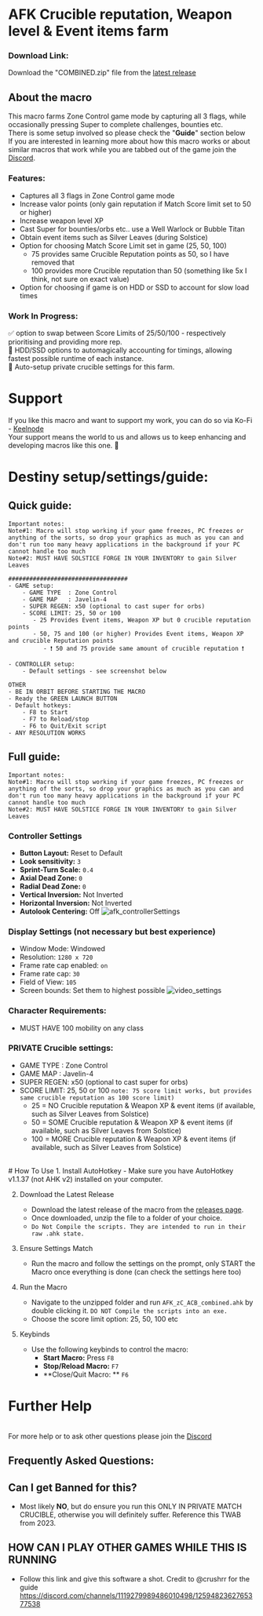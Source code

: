 # AFK Crucible reputation, Weapon level & Event items farm
### Download Link:
Download the "COMBINED.zip" file from the [latest release](https://github.com/KeelNode/afk_pvp_tabbedout_zc/releases/)

## About the macro
This macro farms Zone Control game mode by capturing all 3 flags, while occasionally pressing Super to complete challenges, bounties etc.
<br> There is some setup involved so please check the "**Guide**" section below 
<br>If you are interested in learning more about how this macro works or about similar macros that work while you are tabbed out of the game join the [Discord](https://thrallway.com).

### Features:
- Captures all 3 flags in Zone Control game mode
- Increase valor points (only gain reputation if Match Score limit set to 50 or higher)
- Increase weapon level XP
- Cast Super for bounties/orbs etc.. use a Well Warlock or Bubble Titan
- Obtain event items such as Silver Leaves (during Solstice)
- Option for choosing Match Score Limit set in game (25, 50, 100)
  - 75 provides same Crucible Reputation points as 50, so I have removed that
  - 100 provides more Crucible reputation than 50 (something like 5x I think, not sure on exact value)
- Option for choosing if game is on HDD or SSD to account for slow load times
### Work In Progress: 
✅ option to swap between Score Limits of 25/50/100 - respectively prioritising and providing more rep.
<br>🚧 HDD/SSD options to automagically accounting for timings, allowing fastest possible runtime of each instance.
<br>🚧 Auto-setup private crucible settings for this farm.
<br>

# Support
If you like this macro and want to support my work, you can do so via Ko-Fi - [Keelnode](https://ko-fi.com/kielchrishi) 
<br>Your support means the world to us and allows us to keep enhancing and developing macros like this one. 🥰

# Destiny setup/settings/guide:
## Quick guide:
```
Important notes:
Note#1: Macro will stop working if your game freezes, PC freezes or anything of the sorts, so drop your graphics as much as you can and don't run too many heavy applications in the background if your PC cannot handle too much
Note#2: MUST HAVE SOLSTICE FORGE IN YOUR INVENTORY to gain Silver Leaves

##################################
- GAME setup:
    - GAME TYPE  : Zone Control
    - GAME MAP   : Javelin-4
    - SUPER REGEN: x50 (optional to cast super for orbs)
    - SCORE LIMIT: 25, 50 or 100
       - 25 Provides Event items, Weapon XP but 0 crucible reputation points 
       - 50, 75 and 100 (or higher) Provides Event items, Weapon XP and crucible Reputation points
          - ❗ 50 and 75 provide same amount of crucible reputation ❗

- CONTROLLER setup:
    - Default settings - see screenshot below

OTHER 
- BE IN ORBIT BEFORE STARTING THE MACRO 
- Ready the GREEN LAUNCH BUTTON 
- Default hotkeys: 
    - F8 to Start
    - F7 to Reload/stop
    - F6 to Quit/Exit script
- ANY RESOLUTION WORKS
```
  
## Full guide:
```
Important notes:
Note#1: Macro will stop working if your game freezes, PC freezes or anything of the sorts, so drop your graphics as much as you can and don't run too many heavy applications in the background if your PC cannot handle too much
Note#2: MUST HAVE SOLSTICE FORGE IN YOUR INVENTORY to gain Silver Leaves
```
### Controller Settings
- **Button Layout:** Reset to Default
- **Look sensitivity:** `3`
- **Sprint-Turn Scale:** `0.4`
- **Axial Dead Zone:** `0`
- **Radial Dead Zone:** `0`
- **Vertical Inversion:** Not Inverted
- **Horizontal Inversion:** Not Inverted
- **Autolook Centering:** Off
![afk_controllerSettings](https://github.com/user-attachments/assets/ef717555-ea9b-4537-a74d-8496265249fa)

### Display Settings (not necessary but best experience)
- Window Mode: Windowed
- Resolution: `1280 x 720`
- Frame rate cap enabled: `on`
- Frame rate cap: `30`
- Field of View: `105`
- Screen bounds: Set them to highest possible
![video_settings](https://github.com/user-attachments/assets/66a49ce9-8f33-4c8b-b426-e955a05ec8ff)

### Character Requirements:
- MUST HAVE 100 mobility on any class

### PRIVATE Crucible settings:
 - GAME TYPE  : Zone Control
 - GAME MAP   : Javelin-4
 - SUPER REGEN: x50 (optional to cast super for orbs)
 - SCORE LIMIT: 25, 50 or 100
`note: 75 score limit works, but provides same crucible reputation as 100 score limit)`
    - 25  = NO   Crucible reputation & Weapon XP & event items (if available, such as Silver Leaves from Solstice)
    - 50  = SOME Crucible reputation & Weapon XP & event items (if available, such as Silver Leaves from Solstice)
    - 100 = MORE Crucible reputation & Weapon XP & event items (if available, such as Silver Leaves from Solstice)
<br>
# How To Use
1. Install AutoHotkey
    - Make sure you have AutoHotkey v1.1.37 (not AHK v2) installed on your computer.

2. Download the Latest Release
    - Download the latest release of the macro from the [releases page](https://github.com/KeelNode/afk_pvp_tabbedout_zc/releases).
    - Once downloaded, unzip the file to a folder of your choice.
    - `Do Not Compile the scripts. They are intended to run in their raw .ahk state.`

3. Ensure Settings Match
    - Run the macro and follow the settings on the prompt, only START the Macro once everything is done (can check the settings here too)
  
4. Run the Macro
    - Navigate to the unzipped folder and run `AFK_zC_ACB_combined.ahk` by double clicking it. `DO NOT Compile the scripts into an exe.`
    - Choose the score limit option: 25, 50, 100 etc

5. Keybinds
    - Use the following keybinds to control the macro:
      - **Start Macro:** Press `F8`
      - **Stop/Reload Macro:** `F7`
      - **Close/Quit Macro: ** `F6`

# Further Help
<br>For more help or to ask other questions please join the [Discord](https://thrallway.com)

## Frequently Asked Questions:
## Can I get Banned for this?
- Most likely **NO**, but do ensure you run this ONLY IN PRIVATE MATCH CRUCIBLE, otherwise you will definitely suffer. Reference this TWAB from 2023.

## HOW CAN I PLAY OTHER GAMES WHILE THIS IS RUNNING
- Follow this link and give this software a shot. Credit to @crushrr for the guide https://discord.com/channels/1119279989486010498/1259482362765377538
